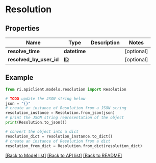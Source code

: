 # Resolution


## Properties

Name | Type | Description | Notes
------------ | ------------- | ------------- | -------------
**resolve_time** | **datetime** |  | [optional] 
**resolved_by_user_id** | [**ID**](ID.md) |  | [optional] 

## Example

```python
from ri.apiclient.models.resolution import Resolution

# TODO update the JSON string below
json = "{}"
# create an instance of Resolution from a JSON string
resolution_instance = Resolution.from_json(json)
# print the JSON string representation of the object
print(Resolution.to_json())

# convert the object into a dict
resolution_dict = resolution_instance.to_dict()
# create an instance of Resolution from a dict
resolution_from_dict = Resolution.from_dict(resolution_dict)
```
[[Back to Model list]](../README.md#documentation-for-models) [[Back to API list]](../README.md#documentation-for-api-endpoints) [[Back to README]](../README.md)

